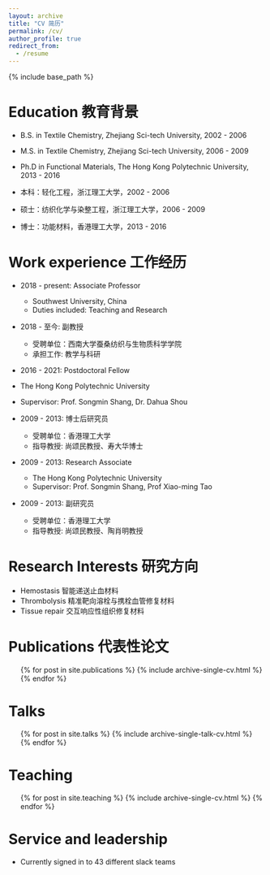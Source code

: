 ```yaml
---
layout: archive
title: "CV 简历"
permalink: /cv/
author_profile: true
redirect_from:
  - /resume
---
```


{% include base_path %}

Education 教育背景
======
* B.S. in Textile Chemistry, Zhejiang Sci-tech University, 2002 - 2006
* M.S. in Textile Chemistry, Zhejiang Sci-tech University, 2006 - 2009
* Ph.D in Functional Materials, The Hong Kong Polytechnic University, 2013 - 2016


* 本科：轻化工程，浙江理工大学，2002 - 2006
* 硕士：纺织化学与染整工程，浙江理工大学，2006 - 2009
* 博士：功能材料，香港理工大学，2013 - 2016

  
Work experience 工作经历
======
* 2018 - present: Associate Professor
  * Southwest University, China
  * Duties included: Teaching and Research

* 2018 - 至今: 副教授
  * 受聘单位：西南大学蚕桑纺织与生物质科学学院
  * 承担工作: 教学与科研


  
 * 2016 - 2021: Postdoctoral Fellow
  * The Hong Kong Polytechnic University
  * Supervisor: Prof. Songmin Shang, Dr. Dahua Shou

* 2009 - 2013: 博士后研究员
  * 受聘单位：香港理工大学
  * 指导教授: 尚颂民教授、寿大华博士



* 2009 - 2013: Research Associate
  * The Hong Kong Polytechnic University
  * Supervisor: Prof. Songmin Shang, Prof Xiao-ming Tao

* 2009 - 2013: 副研究员
  * 受聘单位：香港理工大学
  * 指导教授: 尚颂民教授、陶肖明教授




Research Interests 研究方向
======
* Hemostasis 智能递送止血材料
* Thrombolysis 精准靶向溶栓与携栓血管修复材料
* Tissue repair 交互响应性组织修复材料


Publications 代表性论文
======
  <ul>{% for post in site.publications %}
    {% include archive-single-cv.html %}
  {% endfor %}</ul>
  
Talks
======
  <ul>{% for post in site.talks %}
    {% include archive-single-talk-cv.html %}
  {% endfor %}</ul>
  
Teaching
======
  <ul>{% for post in site.teaching %}
    {% include archive-single-cv.html %}
  {% endfor %}</ul>
  
Service and leadership
======
* Currently signed in to 43 different slack teams
